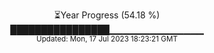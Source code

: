 <p align="center">
⏳Year Progress (54.18 %) <br>
████████████████▁▁▁▁▁▁▁▁▁▁▁▁▁▁ <br>
<sub>Updated: Mon, 17 Jul 2023 18:23:21 GMT</sub>
</p>

